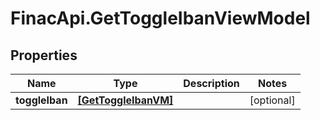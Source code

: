 # FinacApi.GetToggleIbanViewModel

## Properties
Name | Type | Description | Notes
------------ | ------------- | ------------- | -------------
**toggleIban** | [**[GetToggleIbanVM]**](GetToggleIbanVM.md) |  | [optional] 
